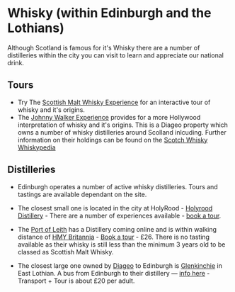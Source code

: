 # Whisky (within Edinburgh and the Lothians)

Although Scotland is famous for it's Whisky there are a number of distilleries within the city you can visit to learn and appreciate our national drink. 

## Tours 
* Try The [Scottish Malt Whisky Experience](http://bit.ly/3w1FjZX) for an interactive tour of whisky and it's origins. 
* The [Johnny Walker Experience](http://bit.ly/3GIlBaq) provides for a more Hollywood interpretation of whisky and it's origins. This is a Diageo property which owns a number of whisky distilleries around Scolland inlcuding. Further information on their holdings can be found  on the [Scotch Whisky Whiskypedia](https://scotchwhisky.com/whiskypedia/2624/diageo/)

## Distilleries
* Edinburgh operates a number of active whisky distilleries. Tours and tastings are available dependant on the site.  

* The closest small one is located in the city at HolyRood - [Holyrood Distillery](https://bit.ly/3s0KF9p) - There are a number of experiences available  - [book a tour](https://bit.ly/3MaAVjQ). 

* The [Port of Leith](https://bit.ly/3FoQEbk) has a Distillery coming online and is within walking distance of [HMY Britannia](http://bit.ly/3Zx9h5z) - [Book a tour](https://bit.ly/404W6JQ) - £26. There is no tasting available as their whisky is still less than the minimum 3 years old to be classed as Scottish Malt Whisky. 

* The closest large one owned by [Diageo](https://bit.ly/4aronPC) to Edinburgh is [Glenkinchie](http://bit.ly/3W7WLGY) in East Lothian. A bus from Edinburgh to their distillery — [info here](http://bit.ly/3W4GYsd) - Transport + Tour is about £20 per adult. 